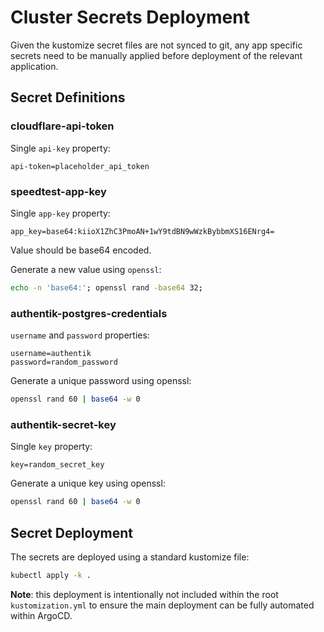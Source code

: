 # Cluster Secrets Deployment

Given the kustomize secret files are not synced to git, any app specific secrets need to be manually applied before deployment of the relevant application.

## Secret Definitions

### cloudflare-api-token

Single `api-key` property:

```env
api-token=placeholder_api_token
```

### speedtest-app-key

Single `app-key` property:

```env
app_key=base64:kiioX1ZhC3PmoAN+1wY9tdBN9wWzkBybbmXS16ENrg4=
```

Value should be base64 encoded.

Generate a new value using `openssl`:

```sh
echo -n 'base64:'; openssl rand -base64 32;
```

### authentik-postgres-credentials

`username` and `password` properties:

```env
username=authentik
password=random_password
```

Generate a unique password using openssl:

```sh
openssl rand 60 | base64 -w 0
```

### authentik-secret-key

Single `key` property:

```env
key=random_secret_key
```

Generate a unique key using openssl:

```sh
openssl rand 60 | base64 -w 0
```

## Secret Deployment

The secrets are deployed using a standard kustomize file:

```sh
kubectl apply -k .
```

**Note**: this deployment is intentionally not included within the root `kustomization.yml` to ensure the main deployment can be fully automated within ArgoCD.